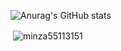 ![Anurag's GitHub stats](https://github-readme-stats.vercel.app/api?username=JiMeow&show_icons=true&theme=radical)

<p>&nbsp;<img align="center" src="https://github-readme-stats.vercel.app/api/top-langs/?username=JiMeow&hide=c,c%2B%2B,Shaderlab,ASP.net,HLSL&theme=dark" alt="minza55113151" /></p>
